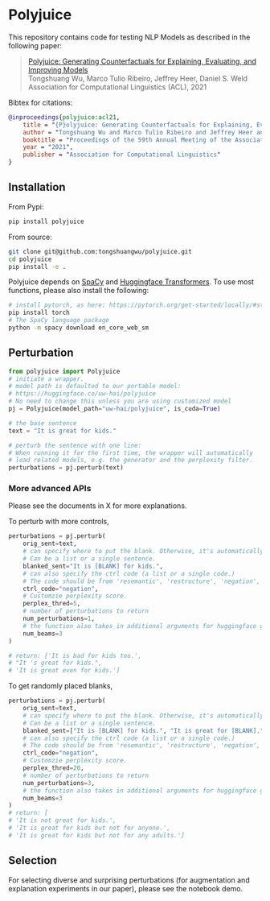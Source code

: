 # Polyjuice

This repository contains code for testing NLP Models as described in the following paper:  
>[Polyjuice: Generating Counterfactuals for Explaining, Evaluating, and Improving Models](https://homes.cs.washington.edu/~wtshuang/static/papers/2021-acl-polyjuice.pdf)  
> Tongshuang Wu, Marco Tulio Ribeiro, Jeffrey Heer, Daniel S. Weld
> Association for Computational Linguistics (ACL), 2021

Bibtex for citations:
```bibtex
@inproceedings{polyjuice:acl21,
    title = "{P}olyjuice: Generating Counterfactuals for Explaining, Evaluating, and Improving Models",
    author = "Tongshuang Wu and Marco Tulio Ribeiro and Jeffrey Heer and Daniel S. Weld",
    booktitle = "Proceedings of the 59th Annual Meeting of the Association for Computational Linguistics",
    year = "2021",
    publisher = "Association for Computational Linguistics"
}
```

## Installation

From Pypi:
```bash
pip install polyjuice
```

From source:
```bash
git clone git@github.com:tongshuangwu/polyjuice.git
cd polyjuice
pip install -e .
```

Polyjuice depends on [SpaCy](https://spacy.io/) and [Huggingface Transformers](https://huggingface.co/). To use most functions, please also install the following:

```bash
# install pytorch, as here: https://pytorch.org/get-started/locally/#start-locally
pip install torch
# The SpaCy language package
python -m spacy download en_core_web_sm
```

## Perturbation

```py
from polyjuice import Polyjuice
# initiate a wrapper.
# model path is defaulted to our portable model:
# https://huggingface.co/uw-hai/polyjuice
# No need to change this unless you are using customized model
pj = Polyjuice(model_path="uw-hai/polyjuice", is_cuda=True)

# the base sentence
text = "It is great for kids."

# perturb the sentence with one line:
# When running it for the first time, the wrapper will automatically
# load related models, e.g. the generator and the perplexity filter.
perturbations = pj.perturb(text)
```

### More advanced APIs

Please see the documents in X for more explanations.

To perturb with more controls,
```py
perturbations = pj.perturb(
    orig_sent=text,
    # can specify where to put the blank. Otherwise, it's automatically selected.
    # Can be a list or a single sentence.
    blanked_sent="It is [BLANK] for kids.",
    # can also specify the ctrl code (a list or a single code.)
    # The code should be from 'resemantic', 'restructure', 'negation', 'insert', 'lexical', 'shuffle', 'quantifier', 'delete'.
    ctrl_code="negation",
    # Customzie perplexity score. 
    perplex_thred=5,
    # number of perturbations to return
    num_perturbations=1,
    # the function also takes in additional arguments for huggingface generators.
    num_beams=3
)

# return: ['It is bad for kids too.',
# "It 's great for kids.",
# 'It is great even for kids.']
```

To get randomly placed blanks,
```py
perturbations = pj.perturb(
    orig_sent=text,
    # can specify where to put the blank. Otherwise, it's automatically selected.
    # Can be a list or a single sentence.
    blanked_sent=["It is [BLANK] for kids.", "It is great for [BLANK]."],
    # can also specify the ctrl code (a list or a single code.)
    # The code should be from 'resemantic', 'restructure', 'negation', 'insert', 'lexical', 'shuffle', 'quantifier', 'delete'.
    ctrl_code="negation",
    # Customzie perplexity score. 
    perplex_thred=20,
    # number of perturbations to return
    num_perturbations=3,
    # the function also takes in additional arguments for huggingface generators.
    num_beams=3
)
# return: [
# 'It is not great for kids.', 
# 'It is great for kids but not for anyone.',
# 'It is great for kids but not for any adults.']
```


## Selection

For selecting diverse and surprising perturbations (for augmentation and explanation experiments in our paper), please see the notebook demo.
